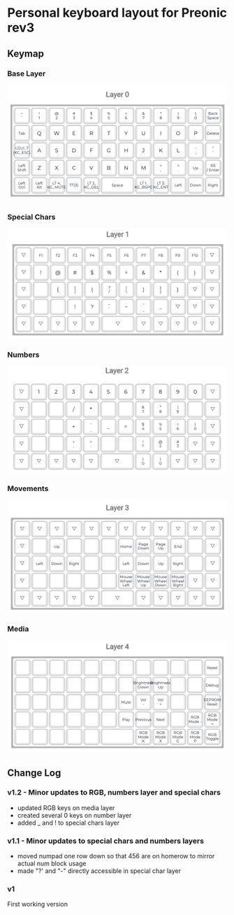 # Personal keyboard layout for Preonic rev3

## Keymap


### Base Layer
![L0](preonic-rev3/img/L0.png)

### Special Chars
![L1](preonic-rev3/img/L1.png)

### Numbers
![L2](preonic-rev3/img/L2.png)

### Movements
![L3](preonic-rev3/img/L3.png)

### Media
![L4](preonic-rev3/img/L4.png)


## Change Log

### v1.2 - Minor updates to RGB, numbers layer and special chars
- updated RGB keys on media layer
- created several 0 keys on number layer
- added _ and ! to special chars layer

### v1.1 - Minor updates to special chars and numbers layers
- moved numpad one row down so that 456 are on homerow to mirror actual num block usage
- made "?' and "-" directly accessible in special char layer

### v1
First working version
